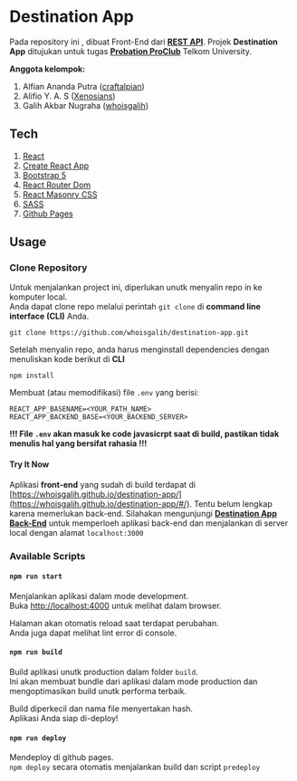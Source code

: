 # Destination App

Pada repository ini , dibuat Front-End dari **[REST API](https://github.com/craftalpian/Destination-App)**. Projek **Destination App** ditujukan untuk tugas **[Probation ProClub](https://github.com/helloproclub/preparation-task-se-2022)** Telkom University.

**Anggota kelompok:**

1. Alfian Ananda Putra ([craftalpian](https://github.com/craftalpian))
1. Alifio Y. A. S ([Xenosians](https://github.com/Xenosians))
1. Galih Akbar Nugraha ([whoisgalih](https://github.com/whoisgalih))

## Tech

1. [React](https://reactjs.org/)
1. [Create React App](https://create-react-app.dev/docs/getting-started)
1. [Bootstrap 5](https://getbootstrap.com/docs/5.1/getting-started/introduction/)
1. [React Router Dom](https://v5.reactrouter.com/)
1. [React Masonry CSS](https://github.com/paulcollett/react-masonry-css)
1. [SASS](https://sass-lang.com/)
1. [Github Pages](https://create-react-app.dev/docs/deployment/#github-pages)

## Usage

### Clone Repository

Untuk menjalankan project ini, diperlukan unutk menyalin repo in ke komputer local.\
Anda dapat clone repo melalui perintah `git clone` di **command line interface (CLI)** Anda.

```
git clone https://github.com/whoisgalih/destination-app.git
```

Setelah menyalin repo, anda harus menginstall dependencies dengan menuliskan kode berikut di **CLI**

```
npm install
```

Membuat (atau memodifikasi) file `.env` yang berisi:

```
REACT_APP_BASENAME=<YOUR_PATH_NAME>
REACT_APP_BACKEND_BASE=<YOUR_BACKEND_SERVER>
```

**!!! File `.env` akan masuk ke code javasicrpt saat di build, pastikan tidak menulis hal yang bersifat rahasia !!!**

#### Try It Now

Aplikasi **front-end** yang sudah di build terdapat di [https://whoisgalih.github.io/destination-app/](https://whoisgalih.github.io/destination-app/#/). Tentu belum lengkap karena memerlukan back-end. Silahakan mengunjungi **[Destination App Back-End](https://github.com/craftalpian/Destination-App)** untuk memperloeh aplikasi back-end dan menjalankan di server local dengan alamat `localhost:3000`

### Available Scripts

#### `npm run start`

Menjalankan aplikasi dalam mode development.\
Buka [http://localhost:4000](http://localhost:4000) untuk melihat dalam browser.

Halaman akan otomatis reload saat terdapat perubahan.\
Anda juga dapat melihat lint error di console.

#### `npm run build`

Build aplikasi unutk production dalam folder `build`.\
Ini akan membuat bundle dari aplikasi dalam mode production dan mengoptimasikan build unutk performa terbaik.

Build diperkecil dan nama file menyertakan hash.\
Aplikasi Anda siap di-deploy!

#### `npm run deploy`

Mendeploy di github pages.\
`npm deploy` secara otomatis menjalankan build dan script `predeploy`
